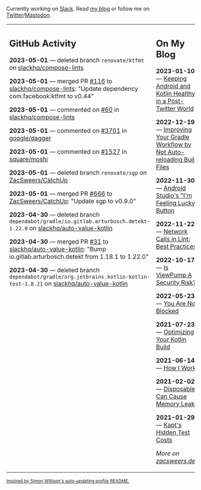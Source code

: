 Currently working on [Slack](https://slack.com/). Read [my blog](https://zacsweers.dev/) or follow me on [Twitter](https://twitter.com/ZacSweers)/[Mastodon](https://hachyderm.io/@ZacSweers).

<table><tr><td valign="top" width="60%">

## GitHub Activity
<!-- githubActivity starts -->
**2023-05-01** — deleted branch `renovate/ktfmt` on [slackhq/compose-lints](https://github.com/slackhq/compose-lints)

**2023-05-01** — merged PR [#116](https://github.com/slackhq/compose-lints/pull/116) to [slackhq/compose-lints](https://github.com/slackhq/compose-lints): "Update dependency com.facebook:ktfmt to v0.44"

**2023-05-01** — commented on [#60](https://github.com/slackhq/compose-lints/issues/60#issuecomment-1530810838) in [slackhq/compose-lints](https://github.com/slackhq/compose-lints)

**2023-05-01** — commented on [#3701](https://github.com/google/dagger/issues/3701#issuecomment-1530193557) in [google/dagger](https://github.com/google/dagger)

**2023-05-01** — commented on [#1527](https://github.com/square/moshi/pull/1527#issuecomment-1530142809) in [square/moshi](https://github.com/square/moshi)

**2023-05-01** — deleted branch `renovate/sgp` on [ZacSweers/CatchUp](https://github.com/ZacSweers/CatchUp)

**2023-05-01** — merged PR [#666](https://github.com/ZacSweers/CatchUp/pull/666) to [ZacSweers/CatchUp](https://github.com/ZacSweers/CatchUp): "Update sgp to v0.9.0"

**2023-04-30** — deleted branch `dependabot/gradle/io.gitlab.arturbosch.detekt-1.22.0` on [slackhq/auto-value-kotlin](https://github.com/slackhq/auto-value-kotlin)

**2023-04-30** — merged PR [#31](https://github.com/slackhq/auto-value-kotlin/pull/31) to [slackhq/auto-value-kotlin](https://github.com/slackhq/auto-value-kotlin): "Bump io.gitlab.arturbosch.detekt from 1.18.1 to 1.22.0"

**2023-04-30** — deleted branch `dependabot/gradle/org.jetbrains.kotlin-kotlin-test-1.8.21` on [slackhq/auto-value-kotlin](https://github.com/slackhq/auto-value-kotlin)
<!-- githubActivity ends -->
</td><td valign="top" width="40%">

## On My Blog
<!-- blog starts -->
**2023-01-10** — [Keeping Android and Kotlin Healthy in a Post-Twitter World](https://www.zacsweers.dev/keeping-android-healthy/)

**2022-12-19** — [Improving Your Gradle Workflow by Not Auto-reloading Build Files](https://www.zacsweers.dev/improving-your-workflow-by-not-auto-reloading-build-files/)

**2022-11-30** — [Android Studio's "I'm Feeling Lucky" Button](https://www.zacsweers.dev/android-studios-im-feeling-lucky-button/)

**2022-11-22** — [Network Calls in Lint: Best Practices](https://www.zacsweers.dev/network-calls-in-lint-best-practices/)

**2022-10-17** — [Is ViewPump A Security Risk?](https://www.zacsweers.dev/is-viewpump-a-security-risk/)

**2022-05-23** — [You Are Not Blocked](https://www.zacsweers.dev/you-are-not-blocked/)

**2021-07-23** — [Optimizing Your Kotlin Build](https://www.zacsweers.dev/optimizing-your-kotlin-build/)

**2021-06-14** — [How I Work](https://www.zacsweers.dev/how-i-work/)

**2021-02-02** — [Disposables Can Cause Memory Leaks](https://www.zacsweers.dev/disposables-can-cause-memory-leaks/)

**2021-01-29** — [Kapt's Hidden Test Costs](https://www.zacsweers.dev/kapts-hidden-test-costs/)
<!-- blog ends -->
_More on [zacsweers.dev](https://zacsweers.dev/)_
</td></tr></table>

<sub><a href="https://simonwillison.net/2020/Jul/10/self-updating-profile-readme/">Inspired by Simon Willison's auto-updating profile README.</a></sub>